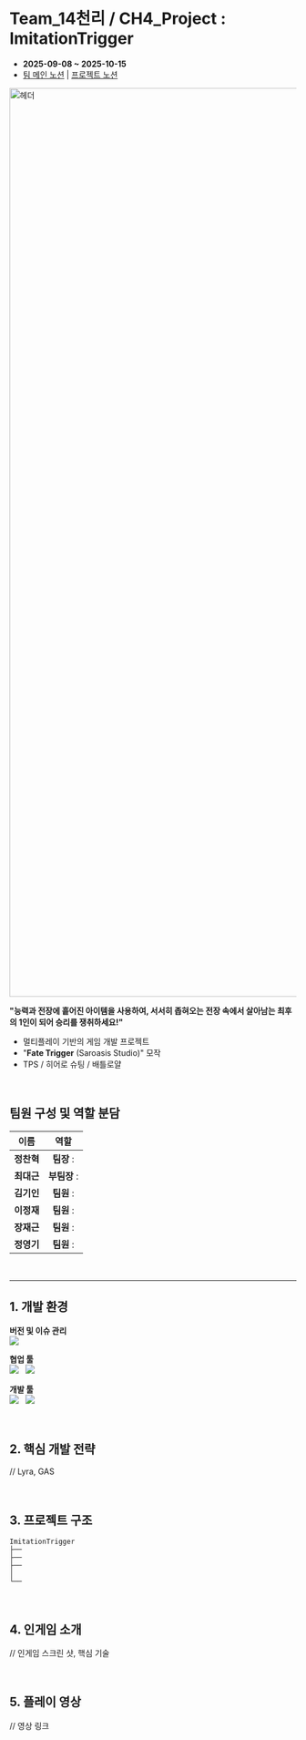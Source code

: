 # Team_14천리 / CH4_Project : ImitationTrigger

- **2025-09-08 ~ 2025-10-15**
- [팀 메인 노션](https://www.notion.so/teamsparta/14-2552dc3ef51480e2af92f2c3c1ed0aea) | [프로젝트 노션](https://www.notion.so/teamsparta/Team-Project-Main-page-2562dc3ef5148006b7d4d60fe1470d7c)

<img width="2838" height="1596" alt="헤더" src="https://github.com/user-attachments/assets/0009f4b5-120e-4ea7-ac41-4e6c71e0968c" />

 **"능력과 전장에 흩어진 아이템을 사용하여, 서서히 좁혀오는 전장 속에서 살아남는 최후의 1인이 되어 승리를 쟁취하세요!"**

- 멀티플레이 기반의 게임 개발 프로젝트
- "**Fate Trigger** (Saroasis Studio)" 모작
- TPS / 히어로 슈팅 / 배틀로얄

<br>

## 팀원 구성 및 역할 분담

| **이름** | **역할** |
| :------: | :------: |
| **정찬혁** | **팀장** :  |
| **최대근** | **부팀장** :  |
| **김기인** | **팀원** : |
| **이정재** | **팀원** : |
| **장재근** | **팀원** : |
| **정영기** | **팀원** : |

<br>

---

## 1. 개발 환경
**버전 및 이슈 관리**<br>
<img src="https://img.shields.io/badge/github-181717?style=flat-square&logo=github&logoColor=white"/>

**협업 툴**<br>
<img src="https://img.shields.io/badge/notion-000000?style=flat-square&logo=notion&logoColor=white"/> &nbsp;
<img src="https://img.shields.io/badge/slack-4A154B?style=flat-square&logo=slack&logoColor=white"/>

**개발 툴**<br>
<img src="https://img.shields.io/badge/cplusplus-00599C?style=flat-square&logo=cplusplus&logoColor=white"/> &nbsp;
<img src="https://img.shields.io/badge/unrealengine-0E1128?style=flat-square&logo=unrealengine&logoColor=white"/>

<br>

## 2. 핵심 개발 전략
// Lyra, GAS

<br>

## 3. 프로젝트 구조

```
ImitationTrigger
├──
├──
├──
│
└──
```

<br>

## 4. 인게임 소개
// 인게임 스크린 샷, 핵심 기술

<br>

## 5. 플레이 영상
// 영상 링크
